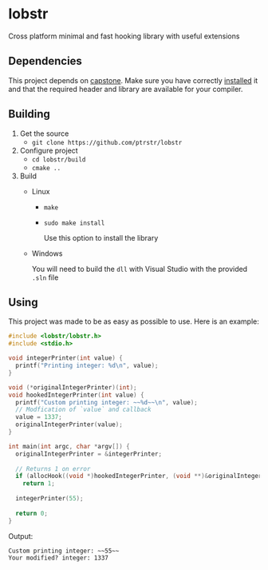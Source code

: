 # lobstr
Cross platform minimal and fast hooking library with useful extensions

## Dependencies
This project depends on [capstone](https://www.capstone-engine.org/). Make sure you have correctly [installed](https://www.capstone-engine.org/documentation.html) it and that the required header and library are available for your compiler.

## Building
1. Get the source
    - `git clone https://github.com/ptrstr/lobstr`
2. Configure project
    - `cd lobstr/build`
    - `cmake ..`
3. Build
    - Linux
        - `make`
        - `sudo make install`

            Use this option to install the library
    - Windows
        
        You will need to build the `dll` with Visual Studio with the provided `.sln` file

## Using
This project was made to be as easy as possible to use. Here is an example:
```c
#include <lobstr/lobstr.h>
#include <stdio.h>

void integerPrinter(int value) {
  printf("Printing integer: %d\n", value);
}

void (*originalIntegerPrinter)(int);
void hookedIntegerPrinter(int value) {
  printf("Custom printing integer: ~~%d~~\n", value);
  // Modfication of `value` and callback
  value = 1337;
  originalIntegerPrinter(value);
}

int main(int argc, char *argv[]) {
  originalIntegerPrinter = &integerPrinter;
  
  // Returns 1 on error
  if (allocHook((void *)hookedIntegerPrinter, (void **)&originalIntegerPrinter))
    return 1;
   
  integerPrinter(55);
  
  return 0;
}
```

Output:
```
Custom printing integer: ~~55~~
Your modified? integer: 1337
```
